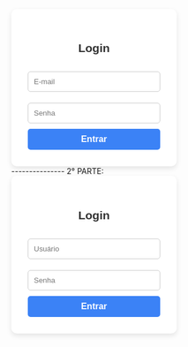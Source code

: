 <!DOCTYPE html>
<html lang="pt-br">
<head>
  <meta charset="UTF-8">
  <title>Login</title>
  <style>
    * {
      box-sizing: border-box;
      margin: 0;
      padding: 0;
      font-family: Arial, sans-serif;
    }

    body {
      height: 100vh;
      display: flex;
      justify-content: center;
      align-items: flex-start; /* Alinha ao topo */
      padding-top: 80px;        /* Espaço do topo até o conteúdo */
      background: linear-gradient(120deg, #2980b9, #6dd5fa);
    }

    .login-container {
      background: rgba(32, 63, 166, 0.678);
      padding: 30px 40px;
      border-radius: 10px;
      box-shadow: 0 8px 16px rgba(0,0,0,0.2);
      width: 300px;
      text-align: center;
    }

    .login-container h2 {
      margin-bottom: 20px;
      color: #333;
    }

    .login-container input {
      width: 100%;
      padding: 10px;
      margin: 10px 0;
      border: 1px solid #ccc;
      border-radius: 5px;
    }

    .login-container button {
      width: 100%;
      padding: 10px;
      background-color: #2980b9;
      color: white;
      border: none;
      border-radius: 5px;
      font-size: 16px;
      cursor: pointer;
    }

    .login-container button:hover {
      background-color: #2573a6;
    }
  </style>
</head>
<body>
  <div class="login-container">
    <h2>Login</h2>
    <form>
      <input type="email" placeholder="E-mail" required>
      <input type="password" placeholder="Senha" required>
      <button type="submit">Entrar</button>
    </form>
  </div>
</body>
</html>
---------------
2° PARTE:
<!DOCTYPE html>
<html lang="pt-br">
<head>
  <meta charset="UTF-8" />
  <meta name="viewport" content="width=device-width, initial-scale=1.0" />
  <title> Faça seu login</title>
  <style>
    * {
      margin: 0;
      padding: 0;
      box-sizing: border-box;
      font-family: Arial, sans-serif;
    }

    body {
      background-color: #6d9ce1;
      display: flex;
      height: 100vh;
      align-items: center;
      justify-content: center;
    }

    .login-container {
      background-color: white;
      padding: 30px;
      border-radius: 10px;
      box-shadow: 0 4px 10px rgba(0, 0, 0, 0.1);
      width: 300px;
      text-align: center;
    }

    .login-container h2 {
      margin-bottom: 20px;
      color: #333;
    }

    .login-container input {
      width: 100%;
      padding: 10px;
      margin: 10px 0;
      border: 1px solid #ccc;
      border-radius: 5px;
    }

    .login-container button {
      width: 100%;
      padding: 10px;
      background-color: #3b82f6;
      color: white;
      border: none;
      border-radius: 5px;
      font-weight: bold;
      cursor: pointer;
      transition: background-color 0.3s ease;
    }

    .login-container button:hover {
      background-color: #2563eb;
    }
  </style>
</head>
<body>
  <div class="login-container">
    <h2>Login</h2>
    <form>
      <input type="text" placeholder="Usuário" required />
      <input type="password" placeholder="Senha" required />
      <button type="submit">Entrar</button>
    </form>
  </div>
</body>
</html>
